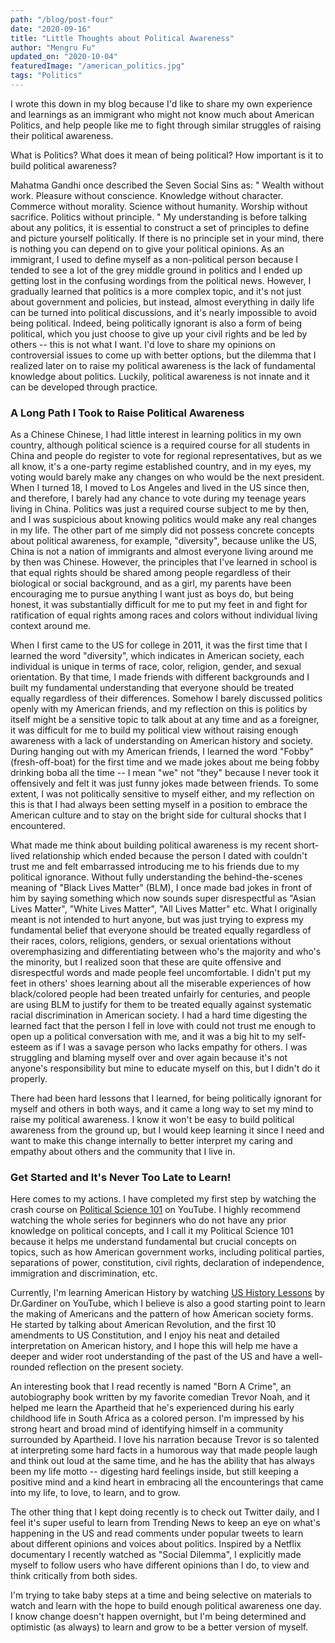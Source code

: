 ```yaml
---
path: "/blog/post-four"
date: "2020-09-16"
title: "Little Thoughts about Political Awareness" 
author: "Mengru Fu"
updated_on: "2020-10-04"
featuredImage: "/american_politics.jpg"
tags: "Politics"
---
```


I wrote this down in my blog because I'd like to share my own experience and learnings as an immigrant who might not know much about American Politics, and help people like me to fight through similar struggles of raising their political awareness.  

What is Politics? What does it mean of being political? How important is it to build political awareness? 

Mahatma Gandhi once described the Seven Social Sins as:
"
   Wealth without work.
   Pleasure without conscience.
   Knowledge without character.
   Commerce without morality.
   Science without humanity.
   Worship without sacrifice.
   Politics without principle.
" 
My understanding is before talking about any politics, it is essential to construct a set of principles to define and picture yourself politically. If there is no principle set in your mind, there is nothing you can depend on to give your political opinions. As an immigrant, I used to define myself as a non-political person because I tended to see a lot of the grey middle ground in politics and I ended up getting lost in the confusing wordings from the political news. However, I gradually learned that politics is a more complex topic, and it's not just about government and policies, but instead, almost everything in daily life can be turned into political discussions, and it's nearly impossible to avoid being political. Indeed, being politically ignorant is also a form of being political, which you just choose to give up your civil rights and be led by others -- this is not what I want. I'd love to share my opinions on controversial issues to come up with better options, but the dilemma that I realized later on to raise my political awareness is the lack of fundamental knowledge about politics. Luckily, political awareness is not innate and it can be developed through practice.  

### A Long Path I Took to Raise Political Awareness

As a Chinese Chinese, I had little interest in learning politics in my own country, although political science is a required course for all students in China and people do register to vote for regional representatives, but as we all know, it's a one-party regime established country, and in my eyes, my voting would barely make any changes on who would be the next president. When I turned 18, I moved to Los Angeles and lived in the US since then, and therefore, I barely had any chance to vote during my teenage years living in China. Politics was just a required course subject to me by then, and I was suspicious about knowing politics would make any real changes in my life. The other part of me simply did not possess concrete concepts about political awareness, for example, "diversity", because unlike the US, China is not a nation of immigrants and almost everyone living around me by then was Chinese. However, the principles that I've learned in school is that equal rights should be shared among people regardless of their biological or social background, and as a girl, my parents have been encouraging me to pursue anything I want just as boys do, but being honest, it was substantially difficult for me to put my feet in and fight for ratification of equal rights among races and colors without individual living context around me.   

When I first came to the US for college in 2011, it was the first time that I learned the word "diversity", which indicates in American society, each individual is unique in terms of race, color, religion, gender, and sexual orientation. By that time, I made friends with different backgrounds and I built my fundamental understanding that everyone should be treated equally regardless of their differences. Somehow I barely discussed politics openly with my American friends, and my reflection on this is politics by itself might be a sensitive topic to talk about at any time and as a foreigner, it was difficult for me to build my political view without raising enough awareness with a lack of understanding on American history and society. During hanging out with my American friends, I learned the word "Fobby" (fresh-off-boat) for the first time and we made jokes about me being fobby drinking boba all the time -- I mean "we" not "they" because I never took it offensively and felt it was just funny jokes made between friends.  To some extent, I was not politically sensitive to myself either, and my reflection on this is that I had always been setting myself in a position to embrace the American culture and to stay on the bright side for cultural shocks that I encountered.   

What made me think about building political awareness is my recent short-lived relationship which ended because the person I dated with couldn't trust me and felt embarrassed introducing me to his friends due to my political ignorance. Without fully understanding the behind-the-scenes meaning of "Black Lives Matter" (BLM), I once made bad jokes in front of him by saying something which now sounds super disrespectful as "Asian Lives Matter", "White Lives Matter", "All Lives Matter" etc. What I originally meant is not intended to hurt anyone, but was just trying to express my fundamental belief that everyone should be treated equally regardless of their races, colors, religions, genders, or sexual orientations without overemphasizing and differentiating between who's the majority and who's the minority, but I realized soon that these are quite offensive and disrespectful words and made people feel uncomfortable. I didn't put my feet in others' shoes learning about all the miserable experiences of how black/colored people had been treated unfairly for centuries, and people are using BLM to justify for them to be treated equally against systematic racial discrimination in American society. I had a hard time digesting the learned fact that the person I fell in love with could not trust me enough to open up a political conversation with me, and it was a big hit to my self-esteem as if I was a savage person who lacks empathy for others. I was struggling and blaming myself over and over again because it's not anyone's responsibility but mine to educate myself on this, but I didn't do it properly. 

There had been hard lessons that I learned, for being politically ignorant for myself and others in both ways, and it came a long way to set my mind to raise my political awareness. I know it won't be easy to build political awareness from the ground up, but I would keep learning it since I need and want to make this change internally to better interpret my caring and empathy about others and the community that I live in. 


### Get Started and It's Never Too Late to Learn!
Here comes to my actions. I have completed my first step by watching the crash course on [Political Science 101](https://www.youtube.com/playlist?list=PL4sGpBHlQIiuf7FXUuANaRFbhEjpExywP) on YouTube. I highly recommend watching the whole series for beginners who do not have any prior knowledge on political concepts, and I call it my Political Science 101 because it helps me understand fundamental but crucial concepts on topics, such as how American government works, including political parties, separations of power, constitution, civil rights, declaration of independence, immigration and discrimination, etc.

Currently, I'm learning American History by watching [US History Lessons](https://www.youtube.com/playlist?list=PLbl_9QJosR54t0XZSXQIYzmuRQ2r0xc4T) by Dr.Gardiner on YouTube, which I believe is also a good starting point to learn the making of Americans and the pattern of how American society forms. He started by talking about American Revolution, and the first 10 amendments to US Constitution, and I enjoy his neat and detailed interpretation on American history, and I hope this will help me have a deeper and wider root understanding of the past of the US and have a well-rounded reflection on the present society. 

An interesting book that I read recently is named "Born A Crime", an autobiography book written by my favorite comedian Trevor Noah, and it helped me learn the Apartheid that he's experienced during his early childhood life in South Africa as a colored person. I'm impressed by his strong heart and broad mind of identifying himself in a community surrounded by Apartheid. I love his narration because Trevor is so talented at interpreting some hard facts in a humorous way that made people laugh and think out loud at the same time, and he has the ability that has always been my life motto -- digesting hard feelings inside, but still keeping a positive mind and a kind heart in embracing all the encounterings that came into my life, to love, to learn, and to grow.   

The other thing that I kept doing recently is to check out Twitter daily, and I feel it's super useful to learn from Trending News to keep an eye on what's happening in the US and read comments under popular tweets to learn about different opinions and voices about politics. Inspired by a Netflix documentary I recently watched as "Social Dilemma", I explicitly made myself to follow users who have different opinions than I do, to view and think critically from both sides. 

I'm trying to take baby steps at a time and being selective on materials to watch and learn with the hope to build enough political awareness one day. I know change doesn't happen overnight, but I'm being determined and optimistic (as always) to learn and grow to be a better version of myself. 